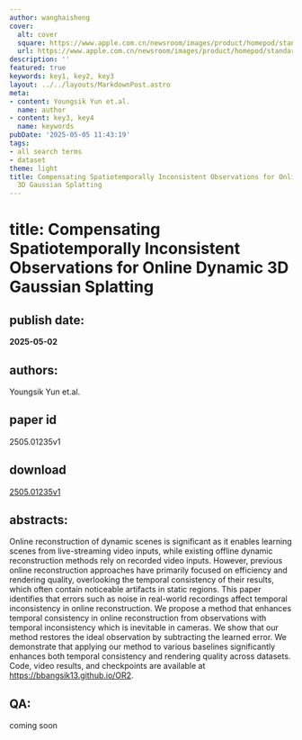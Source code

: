 ```yaml
---
author: wanghaisheng
cover:
  alt: cover
  square: https://www.apple.com.cn/newsroom/images/product/homepod/standard/Apple-HomePod-hero-230118_big.jpg.large_2x.jpg
  url: https://www.apple.com.cn/newsroom/images/product/homepod/standard/Apple-HomePod-hero-230118_big.jpg.large_2x.jpg
description: ''
featured: true
keywords: key1, key2, key3
layout: ../../layouts/MarkdownPost.astro
meta:
- content: Youngsik Yun et.al.
  name: author
- content: key3, key4
  name: keywords
pubDate: '2025-05-05 11:43:19'
tags:
- all search terms
- dataset
theme: light
title: Compensating Spatiotemporally Inconsistent Observations for Online Dynamic
  3D Gaussian Splatting
---
```


# title: Compensating Spatiotemporally Inconsistent Observations for Online Dynamic 3D Gaussian Splatting 
## publish date: 
**2025-05-02** 
## authors: 
  Youngsik Yun et.al. 
## paper id
2505.01235v1
## download
[2505.01235v1](http://arxiv.org/abs/2505.01235v1)
## abstracts:
Online reconstruction of dynamic scenes is significant as it enables learning scenes from live-streaming video inputs, while existing offline dynamic reconstruction methods rely on recorded video inputs. However, previous online reconstruction approaches have primarily focused on efficiency and rendering quality, overlooking the temporal consistency of their results, which often contain noticeable artifacts in static regions. This paper identifies that errors such as noise in real-world recordings affect temporal inconsistency in online reconstruction. We propose a method that enhances temporal consistency in online reconstruction from observations with temporal inconsistency which is inevitable in cameras. We show that our method restores the ideal observation by subtracting the learned error. We demonstrate that applying our method to various baselines significantly enhances both temporal consistency and rendering quality across datasets. Code, video results, and checkpoints are available at https://bbangsik13.github.io/OR2.
## QA:
coming soon
